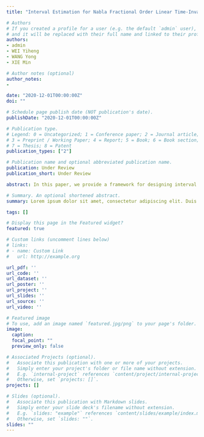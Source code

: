 ```yaml
---
title: "Interval Estimation for Nabla Fractional Order Linear Time-Invariant Systems"

# Authors
# If you created a profile for a user (e.g. the default `admin` user), write the username (folder name) here 
# and it will be replaced with their full name and linked to their profile.
authors:
- admin
- WEI Yiheng
- WANG Yong
- XIE Min

# Author notes (optional)
author_notes:
-

date: "2020-12-01T00:00:00Z"
doi: ""

# Schedule page publish date (NOT publication's date).
publishDate: "2020-12-01T00:00:00Z"

# Publication type.
# Legend: 0 = Uncategorized; 1 = Conference paper; 2 = Journal article;
# 3 = Preprint / Working Paper; 4 = Report; 5 = Book; 6 = Book section;
# 7 = Thesis; 8 = Patent
publication_types: ["2"]

# Publication name and optional abbreviated publication name.
publication: Under Review
publication_short: Under Review

abstract: In this paper, we provide a framework for designing interval observers possessing desired stable and positive error dynamics to achieve state estimation of nabla Caputo discrete fractional order linear time--invariant (LTI) systems in the presence of model uncertainties. Specifically, the basic conceptions and criteria of stability and positivity for such fractional order systems are derived systematically. Using these properties, a classic Luenberger-type interval observer is developed directly. Given that it is usually nontrivial even impossible to obtain an appropriate gain matrix, a more general interval observer design method is given by using the coordinate transformation technique. Finally, some simulated cases including a fault detection related example are developed to validate the usefulness and practicality of the framework.

# Summary. An optional shortened abstract.
summary: Lorem ipsum dolor sit amet, consectetur adipiscing elit. Duis posuere tellus ac convallis placerat. Proin tincidunt magna sed ex sollicitudin condimentum.

tags: []

# Display this page in the Featured widget?
featured: true

# Custom links (uncomment lines below)
# links:
# - name: Custom Link
#   url: http://example.org

url_pdf: ''
url_code: ''
url_dataset: ''
url_poster: ''
url_project: ''
url_slides: ''
url_source: ''
url_video: ''

# Featured image
# To use, add an image named `featured.jpg/png` to your page's folder. 
image:
  caption: 
  focal_point: ""
  preview_only: false

# Associated Projects (optional).
#   Associate this publication with one or more of your projects.
#   Simply enter your project's folder or file name without extension.
#   E.g. `internal-project` references `content/project/internal-project/index.md`.
#   Otherwise, set `projects: []`.
projects: []

# Slides (optional).
#   Associate this publication with Markdown slides.
#   Simply enter your slide deck's filename without extension.
#   E.g. `slides: "example"` references `content/slides/example/index.md`.
#   Otherwise, set `slides: ""`.
slides: ""
---
```

